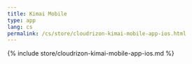 ```yaml
---
title: Kimai Mobile
type: app 
lang: cs
permalink: /cs/store/cloudrizon-kimai-mobile-app-ios.html
---
```


{% include store/cloudrizon-kimai-mobile-app-ios.md %}
